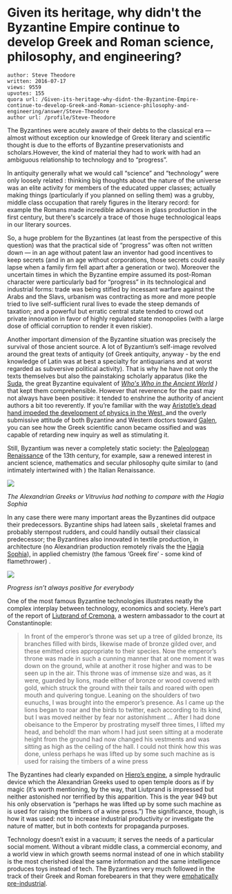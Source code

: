 # Given its heritage, why didn't the Byzantine Empire continue to develop Greek and Roman science, philosophy, and engineering?

	author: Steve Theodore
	written: 2016-07-17
	views: 9559
	upvotes: 155
	quora url: /Given-its-heritage-why-didnt-the-Byzantine-Empire-continue-to-develop-Greek-and-Roman-science-philosophy-and-engineering/answer/Steve-Theodore
	author url: /profile/Steve-Theodore


The Byzantines were acutely aware of their debts to the classical era — almost without exception our knowledge of Greek literary and scientific thought is due to the efforts of Byzantine preservationists and scholars.However, the kind of material they had to work with had an ambiguous relationship to technology and to “progress”.

In antiquity generally what we would call “science” and “technology” were only loosely related : thinking big thoughts about the nature of the universe was an elite activity for members of the educated upper classes; actually making things (particularly if you planned on selling them) was a grubby, middle class occupation that rarely figures in the literary record: for example the Romans made incredible advances in glass production in the first century, but there's scarcely a trace of those huge technological leaps in our literary sources.

So, a huge problem for the Byzantines (at least from the perspective of this question) was that the practical side of “progress” was often not written down — in an age without patent law an inventor had good incentives to keep secrets (and in an age without corporations, those secrets could easily lapse when a family firm fell apart after a generation or two). Moreover the uncertain times in which the Byzantine empire assumed its post-Roman character were particularly bad for “progress” in its technological and industrial forms: trade was being stifled by incessant warfare against the Arabs and the Slavs, urbanism was contracting as more and more people tried to live self-sufficient rural lives to evade the steep demands of taxation; and a powerful but erratic central state tended to crowd out private innovation in favor of highly regulated state monopolies (with a large dose of official corruption to render it even riskier).

Another important dimension of the Byzantine situation was precisely the survival of those ancient source. A lot of Byzantium’s self-image revolved around the great texts of antiquity (of Greek antiquity, anyway - by the end knowledge of Latin was at best a specialty for antiquarians and at worst regarded as subversive political activity). That is why he have not only the texts themselves but also the painstaking scholarly apparatus (like the [Suda](http://www.stoa.org/sol/), the great Byzantine equivalent of _[Who's Who in the Ancient World](http://amzn.to/2a2tL21)_ _)_ that kept them comprehensible. However that reverence for the past may not always have been positive: it tended to enshrine the authority of ancient authors a bit too reverently. If you’re familiar with the way [Aristotle’s dead hand impeded the development of physics in the West, ](http://www.vias.org/physics/bk1_05_01.html)and the overly submissive attitude of both Byzantine and Western doctors toward [Galen](https://en.wikipedia.org/wiki/Galen), you can see how the Greek scientific canon became ossified and was capable of retarding new inquiry as well as stimulating it.

Still, Byzantium was never a completely static society: the [Paleologean Renaissance](https://books.google.com/books?id=8jA9AAAAIAAJ&lpg=PP2&ots=TI2oTSjjmV&dq=byzantine%20renaissance&pg=PP2#v=onepage&q=byzantine%20renaissance&f=false) of the 13th century, for example, saw a renewed interest in ancient science, mathematics and secular philosophy quite similar to (and intimately intertwined with ) the Italian Renaissance.

![](https://qph.fs.quoracdn.net/main-qimg-4a90502051f0c1123bd584db34b5220c-c)

_The Alexandrian Greeks or Vitruvius had nothing to compare with the Hagia Sophia_ 

In any case there were many important areas the Byzantines did outpace their predecessors. Byzantine ships had lateen sails , skeletal frames and probably sternpost rudders, and could handily outsail their classical predecessor; the Byzantines also innovated in textile production, in architecture (no Alexandrian production remotely rivals the the [Hagia Sophia](https://en.m.wikipedia.org/wiki/Hagia_Sophia)), in applied chemistry (the famous ‘Greek fire’ - some kind of flamethrower) .

![](https://qph.fs.quoracdn.net/main-qimg-c5df750591cca14401403d3277d31a70-c)

_Progress isn’t always positive for everybody_ 

One of the most famous Byzantine technologies illustrates neatly the complex interplay between technology, economics and society. Here’s part of the report of [Liutprand of Cremona](https://en.wikipedia.org/wiki/Liutprand_of_Cremona), a western ambassador to the court at Constantinople:

> In front of the emperor’s throne was set up a tree of gilded bronze, its branches filled with birds, likewise made of bronze gilded over, and these emitted cries appropriate to their species. Now the emperor’s throne was made in such a cunning manner that at one moment it was down on the ground, while at another it rose higher and was to be seen up in the air. This throne was of immense size and was, as it were, guarded by lions, made either of bronze or wood covered with gold, which struck the ground with their tails and roared with open mouth and quivering tongue. Leaning on the shoulders of two eunuchs, I was brought into the emperor’s presence. As I came up the lions began to roar and the birds to twitter, each according to its kind, but I was moved neither by fear nor astonishment … After I had done obeisance to the Emperor by prostrating myself three times, I lifted my head, and behold! the man whom I had just seen sitting at a moderate height from the ground had now changed his vestments and was sitting as high as the ceiling of the hall. I could not think how this was done, unless perhaps he was lifted up by some such machine as is used for raising the timbers of a wine press

The Byzantines had clearly expanded on [Hiero’s engine](https://en.wikipedia.org/wiki/Aeolipile), a simple hydraulic device which the Alexandrian Greeks used to open temple doors as if by magic (it’s worth mentioning, by the way, that Liutprand is impressed but neither astonished nor terrified by this apparition. This is the year 949 but his only observation is “perhaps he was lifted up by some such machine as is used for raising the timbers of a wine press.”) The significance, though, is how it was used: not to increase industrial productivity or investigate the nature of matter, but in both contexts for propaganda purposes.

Technology doesn’t exist in a vacuum; it serves the needs of a particular social moment. Without a vibrant middle class, a commercial economy, and a world view in which growth seems normal instead of one in which stability is the most cherished ideal the same information and the same intelligence produces toys instead of tech. The Byzantines very much followed in the track of their Greek and Roman forebearers in that they were [emphatically pre-industrial](https://www.quora.com/Why-didnt-the-industrial-revolution-occur-in-ancient-Rome-or-Greece).

